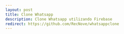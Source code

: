 ```yaml
---
layout: post
title: Clone Whatsapp
description: Clone Whatsapp utilizando Firebase
redirect: https://github.com/RecNove/whatsappclone
---
```

